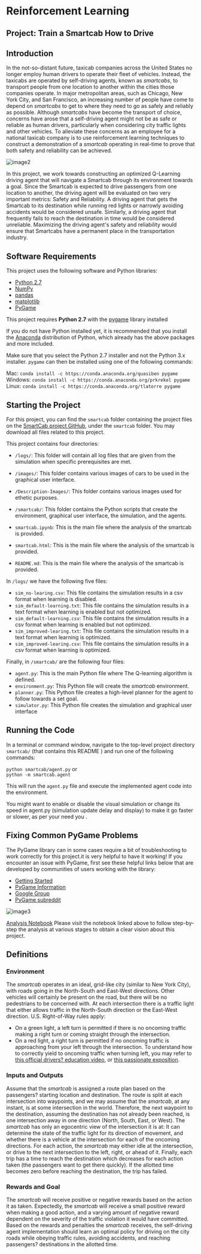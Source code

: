 [//]: # (Image References)
[image1]: ./Description-Images/smartcab.jpg "image1"
[image2]: ./Description-Images/metrics.bmp "image2"
[image3]: ./Description-Images/pygame.bmp "image3"


# Reinforcement Learning
## Project: Train a Smartcab How to Drive

## Introduction

In the not-so-distant future, taxicab companies across the United States no longer employ human drivers to operate their fleet of vehicles. Instead, the taxicabs are operated by self-driving agents, known as *smartcabs*, to transport people from one location to another within the cities those companies operate. In major metropolitan areas, such as Chicago, New York City, and San Francisco, an increasing number of people have come to depend on *smartcabs* to get to where they need to go as safely and reliably as possible. Although *smartcabs* have become the transport of choice, concerns have arose that a self-driving agent might not be as safe or reliable as human drivers, particularly when considering city traffic lights and other vehicles. To alleviate these concerns as an employee for a national taxicab company is to use reinforcement learning techniques to construct a demonstration of a *smartcab* operating in real-time to prove that both safety and reliability can be achieved.


![image2]


In this project, we work towards constructing an optimized Q-Learning driving agent that will navigate a Smartcab through its environment towards a goal. Since the Smartcab is expected to drive passengers from one location to another, the driving agent will be evaluated on two very important metrics: Safety and Reliability. A driving agent that gets the Smartcab to its destination while running red lights or narrowly avoiding accidents would be considered unsafe. Similarly, a driving agent that frequently fails to reach the destination in time would be considered unreliable. Maximizing the driving agent's safety and reliability would ensure that Smartcabs have a permanent place in the transportation industry.


## Software Requirements

This project uses the following software and Python libraries:

- [Python 2.7](https://www.python.org/download/releases/2.7/)
- [NumPy](http://www.numpy.org/)
- [pandas](http://pandas.pydata.org/)
- [matplotlib](http://matplotlib.org/)
- [PyGame](http://pygame.org/)

This project requires **Python 2.7** with the [pygame](https://www.pygame.org/wiki/GettingStarted) library installed

If you do not have Python installed yet, it is  recommended that you install the [Anaconda](http://continuum.io/downloads) distribution of Python, which already has the above packages and more included. 

Make sure that you select the Python 2.7 installer and not the Python 3.x installer. `pygame` can then be installed using one of the following commands:

Mac:  `conda install -c https://conda.anaconda.org/quasiben pygame`  
Windows: `conda install -c https://conda.anaconda.org/prkrekel pygame`  
Linux:  `conda install -c https://conda.anaconda.org/tlatorre pygame`  

## Starting the Project

For this project, you can find the `smartcab` folder containing the project files on the [SmartCab project GitHub](https://github.com/anas337/Machine-Learning-Portfolio), under the `smartcab` folder. You may download all files related to this project. 

This project contains four directories:

- `/logs/`: This folder will contain all log files that are given from the simulation when specific prerequisites are met.
- `/images/`: This folder contains various images of cars to be used in the graphical user interface.
- `/Description-Images/`: This folder contains various images  used for ethetic purposes.
- `/smartcab/`: This folder contains the Python scripts that create the environment, graphical user interface, the simulation, and the agents. 

- `smartcab.ipynb`: This is the main file where the analysis of the smartcab is provided.
- `smartcab.html`: This is the main file where the analysis of the smartcab is provided.
- `README.md`: This is the main file where the analysis of the smartcab is provided.

In `/logs/` we have the following five files:

- `sim_no-learing.csv`: This file contains the simulation results in a csv format when learning is disabled.
- `sim_default-learning.txt`: This file contains the simulation results in a text format when learning is enabled but not optimized.
- `sim_default-learning.csv`: This file contains the simulation results in a csv format when learning is enabled but not optimized.
- `sim_improved-learing.txt`: This file contains the simulation results in a text format when learning is optimized.
- `sim_improved-learing.csv`: This file contains the simulation results in a csv format when learning is optimized.

Finally, in `/smartcab/` are the following four files:
 
- `agent.py`: This is the main Python file where The Q-learning algorithm is defined.
- `environment.py`: This Python file will create the *smartcab* environment.
- `planner.py`: This Python file creates a high-level planner for the agent to follow towards a set goal.
- `simulator.py`: This Python file creates the simulation and graphical user interface

## Running the Code

In a terminal or command window, navigate to the top-level project directory `smartcab/` (that contains this README ) and run one of the following commands:

`python smartcab/agent.py` or  
`python -m smartcab.agent`

This will run the `agent.py` file and execute the implemented agent code into the environment.


You might want to enable or disable the visual simulation or change its speed in agent.py (simulation update delay and display) to make it go faster or slower, as per your need you .

## Fixing Common PyGame Problems


The PyGame library can in some cases require a bit of troubleshooting to work correctly for this project.it is very helpful to have it working! If you encounter an issue with PyGame, first see these helpful links below that are developed by communities of users working with the library:
- [Getting Started](https://www.pygame.org/wiki/GettingStarted)
- [PyGame Information](http://www.pygame.org/wiki/info)
- [Google Group](https://groups.google.com/forum/#!forum/pygame-mirror-on-google-groups)
- [PyGame subreddit](https://www.reddit.com/r/pygame/)

![image3]

[Analysis Notebook](https://github.com/anas337/Machine-Learning-Portfolio/tree/master/smartcab/smartcab.ipynb) 
Please visit the notebook linked above to follow step-by-step the analysis at various stages to obtain a clear vision about this project.

## Definitions

### Environment
The *smartcab* operates in an ideal, grid-like city (similar to New York City), with roads going in the North-South and East-West directions. Other vehicles will certainly be present on the road, but there will be no pedestrians to be concerned with. At each intersection there is a traffic light that either allows traffic in the North-South direction or the East-West direction. U.S. Right-of-Way rules apply: 
- On a green light, a left turn is permitted if there is no oncoming traffic making a right turn or coming straight through the intersection.
- On a red light, a right turn is permitted if no oncoming traffic is approaching from your left through the intersection.
To understand how to correctly yield to oncoming traffic when turning left, you may refer to [this official drivers? education video](https://www.youtube.com/watch?v=TW0Eq2Q-9Ac), or [this passionate exposition](https://www.youtube.com/watch?v=0EdkxI6NeuA).

### Inputs and Outputs
Assume that the *smartcab* is assigned a route plan based on the passengers? starting location and destination. The route is split at each intersection into waypoints, and we may assume that the *smartcab*, at any instant, is at some intersection in the world. Therefore, the next waypoint to the destination, assuming the destination has not already been reached, is one intersection away in one direction (North, South, East, or West). The *smartcab* has only an egocentric view of the intersection it is at: It can determine the state of the traffic light for its direction of movement, and whether there is a vehicle at the intersection for each of the oncoming directions. For each action, the *smartcab* may either idle at the intersection, or drive to the next intersection to the left, right, or ahead of it. Finally, each trip has a time to reach the destination which decreases for each action taken (the passengers want to get there quickly).  If the allotted time becomes zero before reaching the destination, the trip has failed.

### Rewards and Goal
The *smartcab* will receive positive or negative rewards based on the action it as taken. Expectedly, the *smartcab* will receive a small positive reward when making a good action, and a varying amount of negative reward dependent on the severity of the traffic violation it would have committed. Based on the rewards and penalties the *smartcab* receives, the self-driving agent implementation should learn an optimal policy for driving on the city roads while obeying traffic rules, avoiding accidents, and reaching passengers? destinations in the allotted time.
